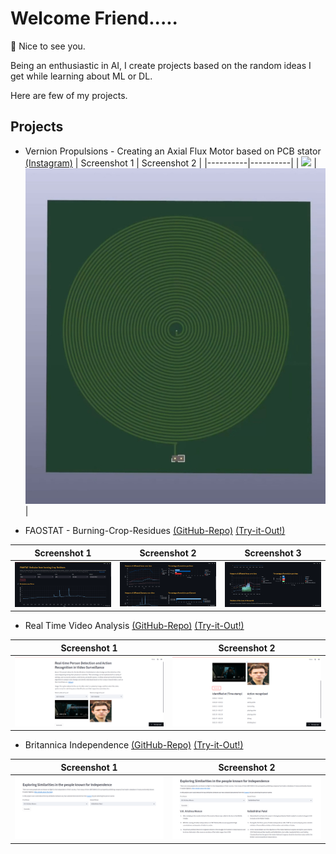 # Welcome Friend.....

🤝 Nice to see you.

Being an enthusiastic in AI, I create projects based on the random ideas I get while learning about ML or DL.

Here are few of my projects.

## Projects
- Vernion Propulsions - Creating an Axial Flux Motor based on PCB stator [(Instagram)](https://www.instagram.com/vernion_propulsions/)
| Screenshot 1 | Screenshot 2 |
|----------|----------|
| ![](https://github.com/Karthikputchala/Vernion-Propulsions/blob/main/IMG_20240419_205004_479.jpg) | ![](https://github.com/Karthikputchala/Vernion-Propulsions/blob/main/Screenshot_20240420_060359_Instagram.jpg) |

- FAOSTAT - Burning-Crop-Residues [(GitHub-Repo)](https://github.com/Karthikputchala/FAOSTAT-Burning-Crop-Residues)  [(Try-it-Out!)](https://karthikputchala-faostat-burning-crop-residues-app-zdvocv.streamlit.app/)

| Screenshot 1 | Screenshot 2 | Screenshot 3 |
|----------|----------|----------|
| ![](https://github.com/Karthikputchala/FAOSTAT-Burning-Crop-Residues/blob/main/Screenshots/Screenshot%20(30).png) | ![](https://github.com/Karthikputchala/FAOSTAT-Burning-Crop-Residues/blob/main/Screenshots/Screenshot%20(31).png) | ![](https://github.com/Karthikputchala/FAOSTAT-Burning-Crop-Residues/blob/main/Screenshots/Screenshot%20(33).png) |

- Real Time Video Analysis  [(GitHub-Repo)](https://github.com/Karthikputchala/Real-Time-Video-Analysis)  [(Try-it-Out!)](https://karthikputchala-real-time-video-analysis-main-69q96j.streamlit.app/)

| Screenshot 1 | Screenshot 2 |
|----------|----------|
| ![](https://github.com/Karthikputchala/Real-Time-Video-Analysis/blob/main/Screenshots/Screenshot%20(34).png) | ![](https://github.com/Karthikputchala/Real-Time-Video-Analysis/blob/main/Screenshots/Screenshot%20(35).png) |

- Britannica Independence  [(GitHub-Repo)](https://github.com/Karthikputchala/Britannica-Independence)  [(Try-it-Out!)](https://karthikputchala-britannica-independence-app-fd09j4.streamlit.app/)

| Screenshot 1 | Screenshot 2 |
|----------|----------|
| ![](https://github.com/Karthikputchala/Britannica-Independence/blob/main/Screenshots/Screenshot%20(41).png) | ![](https://github.com/Karthikputchala/Britannica-Independence/blob/main/Screenshots/Screenshot%20(40).png) |



